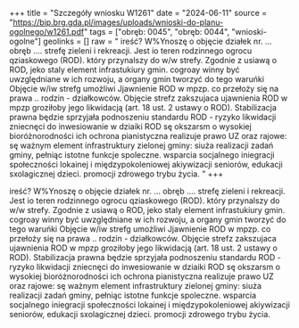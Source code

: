 +++
title = "Szczegóły wniosku W1261"
date = "2024-06-11"
source = "https://bip.brg.gda.pl/images/uploads/wnioski-do-planu-ogolnego/w1261.pdf"
tags = ["obręb: 0045", "obręb: 0044", "wnioski-ogolne"]
geolinks = []
raw = " ireść? W%Ynoszę o objęcie działek nr. ... obręb .... strefę zieleni i rekreacji. Jest io teren rodzinnego ogrocu qziaskowego (ROD). który przynalszy do w/w strefy. Zgodnie z usiawą o ROD, jeko staly element infrastukiury gmin. cogroay winny być uwzględniane w ich rozwoju, a organy gmin tworzyć do tego waruńki Objęcie w/iw strefg umożliwi Jjawnienie ROD w mpzp. co przełoży się na prawa  .. rodzin - działkowców. Objęcie strefz zakszujaca ujawnienia ROD w mpzp groziłoby jego likwidacją (art. 18 ust. 2 ustawy o ROD). Stabilizacja prawna będzie sprzyjała podnoszeniu standardu ROD - ryzyko likwidacji zniecnęci do inwesiowanie w dziaiki ROD sę okszarsm o wysokiej bioróżnorodności ich ochrona pianistyczna realizuje prawo UZ oraz rajowe: sę ważnym element infrastruktury zielonej gminy: siuża realizacji zadań gminy, pełniąc istotne funkcje spoleczne. wsparcia socjalnego iniegracji społeczności lokainej i międzypokoleniowej akiywizacji seniorów, edukacji sxolagicznej dzieci. promocji zdrowego trybu życia. "
+++

 ireść? W%Ynoszę o objęcie działek nr. ... obręb .... strefę zieleni i rekreacji. Jest io teren rodzinnego
ogrocu qziaskowego (ROD). który przynalszy do w/w strefy. Zgodnie z usiawą o ROD, jeko staly element
infrastukiury gmin. cogroay winny być uwzględniane w ich rozwoju, a organy gmin tworzyć do tego waruńki
Objęcie w/iw strefg umożliwi Jjawnienie ROD w mpzp. co przełoży się na prawa  .. rodzin - działkowców.
Objęcie strefz zakszujaca ujawnienia ROD w mpzp groziłoby jego likwidacją (art. 18 ust. 2 ustawy o ROD).
Stabilizacja prawna będzie sprzyjała podnoszeniu standardu ROD - ryzyko likwidacji zniecnęci do
inwesiowanie w dziaiki ROD sę okszarsm o wysokiej bioróżnorodności ich ochrona pianistyczna realizuje
prawo UZ oraz rajowe: sę ważnym element infrastruktury zielonej gminy: siuża realizacji zadań gminy,
pełniąc istotne funkcje spoleczne. wsparcia socjalnego iniegracji społeczności lokainej i międzypokoleniowej
akiywizacji seniorów, edukacji sxolagicznej dzieci. promocji zdrowego trybu życia.



